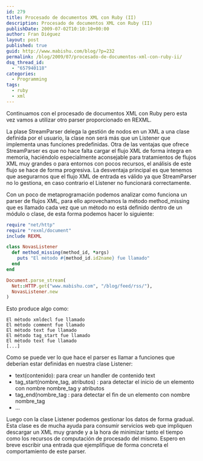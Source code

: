 ```yaml
---
id: 279
title: Procesado de documentos XML con Ruby (II)
description: Procesado de documentos XML con Ruby (II)
publishDate: 2009-07-02T10:10:10+00:00
author: Fran Diéguez
layout: post
published: true
guid: http://www.mabishu.com/blog/?p=232
permalink: /blog/2009/07/procesado-de-documentos-xml-con-ruby-ii/
dsq_thread_id:
  - "657940118"
categories:
  - Programming
tags:
  - ruby
  - xml
---
```

Continuamos con el procesado de documentos XML con Ruby pero esta vez vamos a utilizar otro parser proporcionado en REXML.

La plase StreamParser delega la gestión de nodos en un XML a una clase definida por el usuario, la clase non será más que un Listener que implementa unas funciones predefinidas. Otra de las ventajas que ofrece StreamParser es que no hace falta cargar el flujo XML de forma íntegra en memoria, haciéndolo especialmente aconsejable para tratamientos de flujos XML muy grandes o para entornos con pocos recursos, el análisis de este flujo se hace de forma progresiva. La desventaja principal es que tenemos que asegurarnos que el flujo XML de entrada es válido ya que StreamParser no lo gestiona, en caso contrario el Listener no funcionará correctamente.

Con un poco de metaprogramación podemos analizar como
funciona un parser de flujos XML, para ello aprovechamos la método
method_missing que es llamado cada vez que un método no está definido
dentro de un módulo o clase, de esta forma podemos hacer lo siguiente:

```ruby
require "net/http"
require "rexml/document"
include REXML

class NovasListener
  def method_missing(method_id, *args)
    puts "El método #{method_id.id2name} fue llamado"
  end
end

Document.parse_stream(
  Net::HTTP.get("www.mabishu.com", "/blog/feed/rss/"),
  NovasListener.new
)
```

Esto produce algo como:

```
El método xmldecl fue llamado
El método comment fue llamado
El método text fue llamado
El método tag_start fue llamado
El método text fue llamado
[...]
```

Como se puede ver lo que hace el parser es llamar a funciones que
deberían estar definidas en nuestra clase Listener:

  - text(contenido): para crear un handler de contenido text
  - tag_start(nombre_tag, atributos) : para detectar el inicio de un
    elemento con nombre nombre_tag y atributos
  - tag_end(nombre_tag : para detectar el fin de un elemento con
    nombre nombre_tag
  - ...

Luego con la clase Listener podemos gestionar los datos de forma
gradual. Esta clase es de mucha ayuda para consumir servicios web que
impliquen descargar un XML muy grande y a la hora de minimizar tanto el
tiempo como los recursos de computación de procesado del mismo. Espero
en breve escribir una entrada que ejemplifique de forma concreta el
comportamiento de este parser.
